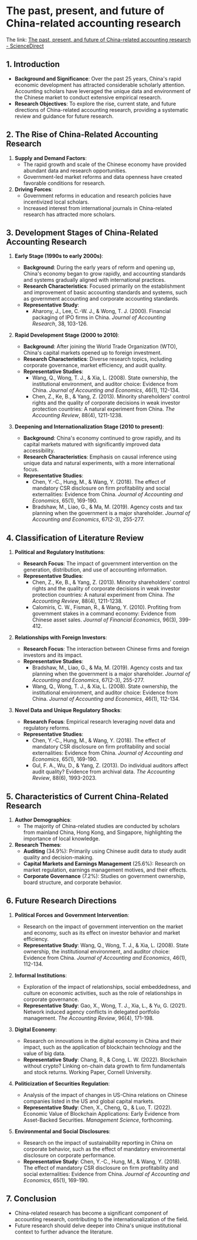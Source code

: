 # The past, present, and future of China-related accounting research

The link: [The past, present, and future of China-related accounting research - ScienceDirect](https://www.sciencedirect.com/science/article/pii/S0165410122000672)

## 1. Introduction

- **Background and Significance**: Over the past 25 years, China's rapid economic development has attracted considerable scholarly attention. Accounting scholars have leveraged the unique data and environment of the Chinese market to conduct extensive empirical research.
- **Research Objectives**: To explore the rise, current state, and future directions of China-related accounting research, providing a systematic review and guidance for future research.

## 2. The Rise of China-Related Accounting Research
1. **Supply and Demand Factors**:
   - The rapid growth and scale of the Chinese economy have provided abundant data and research opportunities.
   - Government-led market reforms and data openness have created favorable conditions for research.
2. **Driving Forces**:
   - Government reforms in education and research policies have incentivized local scholars.
   - Increased interest from international journals in China-related research has attracted more scholars.

## 3. Development Stages of China-Related Accounting Research
1. **Early Stage (1990s to early 2000s)**:
   - **Background**: During the early years of reform and opening up, China's economy began to grow rapidly, and accounting standards and systems gradually aligned with international practices.
   - **Research Characteristics**: Focused primarily on the establishment and improvement of basic accounting standards and systems, such as government accounting and corporate accounting standards.
   - **Representative Study**:
     - Aharony, J., Lee, C.-W. J., & Wong, T. J. (2000). Financial packaging of IPO firms in China. *Journal of Accounting Research*, 38, 103-126.

2. **Rapid Development Stage (2000 to 2010)**:
   - **Background**: After joining the World Trade Organization (WTO), China's capital markets opened up to foreign investment.
   - **Research Characteristics**: Diverse research topics, including corporate governance, market efficiency, and audit quality.
   - **Representative Studies**:
     - Wang, Q., Wong, T. J., & Xia, L. (2008). State ownership, the institutional environment, and auditor choice: Evidence from China. *Journal of Accounting and Economics*, 46(1), 112-134.
     - Chen, Z., Ke, B., & Yang, Z. (2013). Minority shareholders' control rights and the quality of corporate decisions in weak investor protection countries: A natural experiment from China. *The Accounting Review*, 88(4), 1211-1238.

3. **Deepening and Internationalization Stage (2010 to present)**:
   - **Background**: China's economy continued to grow rapidly, and its capital markets matured with significantly improved data accessibility.
   - **Research Characteristics**: Emphasis on causal inference using unique data and natural experiments, with a more international focus.
   - **Representative Studies**:
     - Chen, Y.-C., Hung, M., & Wang, Y. (2018). The effect of mandatory CSR disclosure on firm profitability and social externalities: Evidence from China. *Journal of Accounting and Economics*, 65(1), 169-190.
     - Bradshaw, M., Liao, G., & Ma, M. (2019). Agency costs and tax planning when the government is a major shareholder. *Journal of Accounting and Economics*, 67(2-3), 255-277.

## 4. Classification of Literature Review
1. **Political and Regulatory Institutions**:
   - **Research Focus**: The impact of government intervention on the generation, distribution, and use of accounting information.
   - **Representative Studies**:
     - Chen, Z., Ke, B., & Yang, Z. (2013). Minority shareholders' control rights and the quality of corporate decisions in weak investor protection countries: A natural experiment from China. *The Accounting Review*, 88(4), 1211-1238.
     - Calomiris, C. W., Fisman, R., & Wang, Y. (2010). Profiting from government stakes in a command economy: Evidence from Chinese asset sales. *Journal of Financial Economics*, 96(3), 399-412.
   
2. **Relationships with Foreign Investors**:
   - **Research Focus**: The interaction between Chinese firms and foreign investors and its impact.
   - **Representative Studies**:
     - Bradshaw, M., Liao, G., & Ma, M. (2019). Agency costs and tax planning when the government is a major shareholder. *Journal of Accounting and Economics*, 67(2-3), 255-277.
     - Wang, Q., Wong, T. J., & Xia, L. (2008). State ownership, the institutional environment, and auditor choice: Evidence from China. *Journal of Accounting and Economics*, 46(1), 112-134.
   
3. **Novel Data and Unique Regulatory Shocks**:
   - **Research Focus**: Empirical research leveraging novel data and regulatory reforms.
   - **Representative Studies**:
     - Chen, Y.-C., Hung, M., & Wang, Y. (2018). The effect of mandatory CSR disclosure on firm profitability and social externalities: Evidence from China. *Journal of Accounting and Economics*, 65(1), 169-190.
     - Gul, F. A., Wu, D., & Yang, Z. (2013). Do individual auditors affect audit quality? Evidence from archival data. *The Accounting Review*, 88(6), 1993-2023.

## 5. Characteristics of Current China-Related Research
1. **Author Demographics**:
   - The majority of China-related studies are conducted by scholars from mainland China, Hong Kong, and Singapore, highlighting the importance of local knowledge.
2. **Research Themes**:
   - **Auditing** (34.9%): Primarily using Chinese audit data to study audit quality and decision-making.
   - **Capital Markets and Earnings Management** (25.6%): Research on market regulation, earnings management motives, and their effects.
   - **Corporate Governance** (7.2%): Studies on government ownership, board structure, and corporate behavior.

## 6. Future Research Directions
1. **Political Forces and Government Intervention**:
   - Research on the impact of government intervention on the market and economy, such as its effect on investor behavior and market efficiency.
   - **Representative Study**: Wang, Q., Wong, T. J., & Xia, L. (2008). State ownership, the institutional environment, and auditor choice: Evidence from China. *Journal of Accounting and Economics*, 46(1), 112-134.

2. **Informal Institutions**:
   - Exploration of the impact of relationships, social embeddedness, and culture on economic activities, such as the role of relationships in corporate governance.
   - **Representative Study**: Gao, X., Wong, T. J., Xia, L., & Yu, G. (2021). Network induced agency conflicts in delegated portfolio management. *The Accounting Review*, 96(4), 171-198.

3. **Digital Economy**:
   - Research on innovations in the digital economy in China and their impact, such as the application of blockchain technology and the value of big data.
   - **Representative Study**: Chang, R., & Cong, L. W. (2022). Blockchain without crypto? Linking on-chain data growth to firm fundamentals and stock returns. Working Paper, Cornell University.

4. **Politicization of Securities Regulation**:
   - Analysis of the impact of changes in US-China relations on Chinese companies listed in the US and global capital markets.
   - **Representative Study**: Chen, X., Cheng, Q., & Luo, T. (2022). Economic Value of Blockchain Applications: Early Evidence from Asset-Backed Securities. *Management Science*, forthcoming.

5. **Environmental and Social Disclosures**:
   - Research on the impact of sustainability reporting in China on corporate behavior, such as the effect of mandatory environmental disclosure on corporate performance.
   - **Representative Study**: Chen, Y.-C., Hung, M., & Wang, Y. (2018). The effect of mandatory CSR disclosure on firm profitability and social externalities: Evidence from China. *Journal of Accounting and Economics*, 65(1), 169-190.

## 7. Conclusion
- China-related research has become a significant component of accounting research, contributing to the internationalization of the field.
- Future research should delve deeper into China's unique institutional context to further advance the literature.

